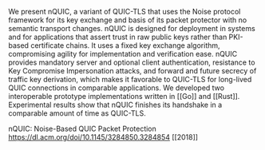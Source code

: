 
We present nQUIC, a variant of QUIC-TLS that uses the Noise protocol framework for its key exchange and basis of its packet protector with no semantic transport changes. nQUIC is designed for deployment in systems and for applications that assert trust in raw public keys rather than PKI-based certificate chains. It uses a fixed key exchange algorithm, compromising agility for implementation and verification ease. nQUIC provides mandatory server and optional client authentication, resistance to Key Compromise Impersonation attacks, and forward and future secrecy of traffic key derivation, which makes it favorable to QUIC-TLS for long-lived QUIC connections in comparable applications. We developed two interoperable prototype implementations written in [[Go]] and [[Rust]]. Experimental results show that nQUIC finishes its handshake in a comparable amount of time as QUIC-TLS.

nQUIC: Noise-Based QUIC Packet Protection https://dl.acm.org/doi/10.1145/3284850.3284854 [[2018]]
